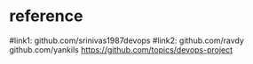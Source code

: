 # reference
#link1: 
github.com/srinivas1987devops
#link2: 
github.com/ravdy
github.com/yankils
https://github.com/topics/devops-project
